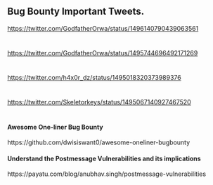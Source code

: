 ## Bug Bounty Important Tweets.

https://twitter.com/GodfatherOrwa/status/1496140790439063561
#
https://twitter.com/GodfatherOrwa/status/1495744696492171269
#
https://twitter.com/h4x0r_dz/status/1495018320373989376
#
https://twitter.com/Skeletorkeys/status/1495067140927467520
#
<h4>Awesome One-liner Bug Bounty</h4> https://github.com/dwisiswant0/awesome-oneliner-bugbounty

<h4>Understand the Postmessage Vulnerabilities and its implications</h4> https://payatu.com/blog/anubhav.singh/postmessage-vulnerabilities
